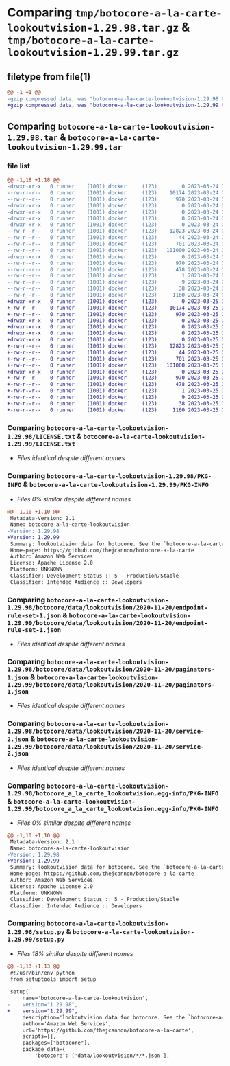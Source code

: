# Comparing `tmp/botocore-a-la-carte-lookoutvision-1.29.98.tar.gz` & `tmp/botocore-a-la-carte-lookoutvision-1.29.99.tar.gz`

## filetype from file(1)

```diff
@@ -1 +1 @@
-gzip compressed data, was "botocore-a-la-carte-lookoutvision-1.29.98.tar", last modified: Fri Mar 24 01:24:31 2023, max compression
+gzip compressed data, was "botocore-a-la-carte-lookoutvision-1.29.99.tar", last modified: Sat Mar 25 01:22:56 2023, max compression
```

## Comparing `botocore-a-la-carte-lookoutvision-1.29.98.tar` & `botocore-a-la-carte-lookoutvision-1.29.99.tar`

### file list

```diff
@@ -1,18 +1,18 @@
-drwxr-xr-x   0 runner    (1001) docker     (123)        0 2023-03-24 01:24:31.226058 botocore-a-la-carte-lookoutvision-1.29.98/
--rw-r--r--   0 runner    (1001) docker     (123)    10174 2023-03-24 01:24:31.000000 botocore-a-la-carte-lookoutvision-1.29.98/LICENSE.txt
--rw-r--r--   0 runner    (1001) docker     (123)      970 2023-03-24 01:24:31.226058 botocore-a-la-carte-lookoutvision-1.29.98/PKG-INFO
-drwxr-xr-x   0 runner    (1001) docker     (123)        0 2023-03-24 01:24:31.222058 botocore-a-la-carte-lookoutvision-1.29.98/botocore/
-drwxr-xr-x   0 runner    (1001) docker     (123)        0 2023-03-24 01:24:31.222058 botocore-a-la-carte-lookoutvision-1.29.98/botocore/data/
-drwxr-xr-x   0 runner    (1001) docker     (123)        0 2023-03-24 01:24:31.222058 botocore-a-la-carte-lookoutvision-1.29.98/botocore/data/lookoutvision/
-drwxr-xr-x   0 runner    (1001) docker     (123)        0 2023-03-24 01:24:31.222058 botocore-a-la-carte-lookoutvision-1.29.98/botocore/data/lookoutvision/2020-11-20/
--rw-r--r--   0 runner    (1001) docker     (123)    12823 2023-03-24 01:23:57.000000 botocore-a-la-carte-lookoutvision-1.29.98/botocore/data/lookoutvision/2020-11-20/endpoint-rule-set-1.json
--rw-r--r--   0 runner    (1001) docker     (123)       44 2023-03-24 01:23:57.000000 botocore-a-la-carte-lookoutvision-1.29.98/botocore/data/lookoutvision/2020-11-20/examples-1.json
--rw-r--r--   0 runner    (1001) docker     (123)      701 2023-03-24 01:23:57.000000 botocore-a-la-carte-lookoutvision-1.29.98/botocore/data/lookoutvision/2020-11-20/paginators-1.json
--rw-r--r--   0 runner    (1001) docker     (123)   101000 2023-03-24 01:23:57.000000 botocore-a-la-carte-lookoutvision-1.29.98/botocore/data/lookoutvision/2020-11-20/service-2.json
-drwxr-xr-x   0 runner    (1001) docker     (123)        0 2023-03-24 01:24:31.226058 botocore-a-la-carte-lookoutvision-1.29.98/botocore_a_la_carte_lookoutvision.egg-info/
--rw-r--r--   0 runner    (1001) docker     (123)      970 2023-03-24 01:24:31.000000 botocore-a-la-carte-lookoutvision-1.29.98/botocore_a_la_carte_lookoutvision.egg-info/PKG-INFO
--rw-r--r--   0 runner    (1001) docker     (123)      478 2023-03-24 01:24:31.000000 botocore-a-la-carte-lookoutvision-1.29.98/botocore_a_la_carte_lookoutvision.egg-info/SOURCES.txt
--rw-r--r--   0 runner    (1001) docker     (123)        1 2023-03-24 01:24:31.000000 botocore-a-la-carte-lookoutvision-1.29.98/botocore_a_la_carte_lookoutvision.egg-info/dependency_links.txt
--rw-r--r--   0 runner    (1001) docker     (123)        9 2023-03-24 01:24:31.000000 botocore-a-la-carte-lookoutvision-1.29.98/botocore_a_la_carte_lookoutvision.egg-info/top_level.txt
--rw-r--r--   0 runner    (1001) docker     (123)       38 2023-03-24 01:24:31.226058 botocore-a-la-carte-lookoutvision-1.29.98/setup.cfg
--rw-r--r--   0 runner    (1001) docker     (123)     1160 2023-03-24 01:24:31.000000 botocore-a-la-carte-lookoutvision-1.29.98/setup.py
+drwxr-xr-x   0 runner    (1001) docker     (123)        0 2023-03-25 01:22:56.612386 botocore-a-la-carte-lookoutvision-1.29.99/
+-rw-r--r--   0 runner    (1001) docker     (123)    10174 2023-03-25 01:22:56.000000 botocore-a-la-carte-lookoutvision-1.29.99/LICENSE.txt
+-rw-r--r--   0 runner    (1001) docker     (123)      970 2023-03-25 01:22:56.612386 botocore-a-la-carte-lookoutvision-1.29.99/PKG-INFO
+drwxr-xr-x   0 runner    (1001) docker     (123)        0 2023-03-25 01:22:56.608386 botocore-a-la-carte-lookoutvision-1.29.99/botocore/
+drwxr-xr-x   0 runner    (1001) docker     (123)        0 2023-03-25 01:22:56.608386 botocore-a-la-carte-lookoutvision-1.29.99/botocore/data/
+drwxr-xr-x   0 runner    (1001) docker     (123)        0 2023-03-25 01:22:56.608386 botocore-a-la-carte-lookoutvision-1.29.99/botocore/data/lookoutvision/
+drwxr-xr-x   0 runner    (1001) docker     (123)        0 2023-03-25 01:22:56.612386 botocore-a-la-carte-lookoutvision-1.29.99/botocore/data/lookoutvision/2020-11-20/
+-rw-r--r--   0 runner    (1001) docker     (123)    12823 2023-03-25 01:22:12.000000 botocore-a-la-carte-lookoutvision-1.29.99/botocore/data/lookoutvision/2020-11-20/endpoint-rule-set-1.json
+-rw-r--r--   0 runner    (1001) docker     (123)       44 2023-03-25 01:22:12.000000 botocore-a-la-carte-lookoutvision-1.29.99/botocore/data/lookoutvision/2020-11-20/examples-1.json
+-rw-r--r--   0 runner    (1001) docker     (123)      701 2023-03-25 01:22:12.000000 botocore-a-la-carte-lookoutvision-1.29.99/botocore/data/lookoutvision/2020-11-20/paginators-1.json
+-rw-r--r--   0 runner    (1001) docker     (123)   101000 2023-03-25 01:22:12.000000 botocore-a-la-carte-lookoutvision-1.29.99/botocore/data/lookoutvision/2020-11-20/service-2.json
+drwxr-xr-x   0 runner    (1001) docker     (123)        0 2023-03-25 01:22:56.612386 botocore-a-la-carte-lookoutvision-1.29.99/botocore_a_la_carte_lookoutvision.egg-info/
+-rw-r--r--   0 runner    (1001) docker     (123)      970 2023-03-25 01:22:56.000000 botocore-a-la-carte-lookoutvision-1.29.99/botocore_a_la_carte_lookoutvision.egg-info/PKG-INFO
+-rw-r--r--   0 runner    (1001) docker     (123)      478 2023-03-25 01:22:56.000000 botocore-a-la-carte-lookoutvision-1.29.99/botocore_a_la_carte_lookoutvision.egg-info/SOURCES.txt
+-rw-r--r--   0 runner    (1001) docker     (123)        1 2023-03-25 01:22:56.000000 botocore-a-la-carte-lookoutvision-1.29.99/botocore_a_la_carte_lookoutvision.egg-info/dependency_links.txt
+-rw-r--r--   0 runner    (1001) docker     (123)        9 2023-03-25 01:22:56.000000 botocore-a-la-carte-lookoutvision-1.29.99/botocore_a_la_carte_lookoutvision.egg-info/top_level.txt
+-rw-r--r--   0 runner    (1001) docker     (123)       38 2023-03-25 01:22:56.612386 botocore-a-la-carte-lookoutvision-1.29.99/setup.cfg
+-rw-r--r--   0 runner    (1001) docker     (123)     1160 2023-03-25 01:22:56.000000 botocore-a-la-carte-lookoutvision-1.29.99/setup.py
```

### Comparing `botocore-a-la-carte-lookoutvision-1.29.98/LICENSE.txt` & `botocore-a-la-carte-lookoutvision-1.29.99/LICENSE.txt`

 * *Files identical despite different names*

### Comparing `botocore-a-la-carte-lookoutvision-1.29.98/PKG-INFO` & `botocore-a-la-carte-lookoutvision-1.29.99/PKG-INFO`

 * *Files 0% similar despite different names*

```diff
@@ -1,10 +1,10 @@
 Metadata-Version: 2.1
 Name: botocore-a-la-carte-lookoutvision
-Version: 1.29.98
+Version: 1.29.99
 Summary: lookoutvision data for botocore. See the `botocore-a-la-carte` package for more info.
 Home-page: https://github.com/thejcannon/botocore-a-la-carte
 Author: Amazon Web Services
 License: Apache License 2.0
 Platform: UNKNOWN
 Classifier: Development Status :: 5 - Production/Stable
 Classifier: Intended Audience :: Developers
```

### Comparing `botocore-a-la-carte-lookoutvision-1.29.98/botocore/data/lookoutvision/2020-11-20/endpoint-rule-set-1.json` & `botocore-a-la-carte-lookoutvision-1.29.99/botocore/data/lookoutvision/2020-11-20/endpoint-rule-set-1.json`

 * *Files identical despite different names*

### Comparing `botocore-a-la-carte-lookoutvision-1.29.98/botocore/data/lookoutvision/2020-11-20/paginators-1.json` & `botocore-a-la-carte-lookoutvision-1.29.99/botocore/data/lookoutvision/2020-11-20/paginators-1.json`

 * *Files identical despite different names*

### Comparing `botocore-a-la-carte-lookoutvision-1.29.98/botocore/data/lookoutvision/2020-11-20/service-2.json` & `botocore-a-la-carte-lookoutvision-1.29.99/botocore/data/lookoutvision/2020-11-20/service-2.json`

 * *Files identical despite different names*

### Comparing `botocore-a-la-carte-lookoutvision-1.29.98/botocore_a_la_carte_lookoutvision.egg-info/PKG-INFO` & `botocore-a-la-carte-lookoutvision-1.29.99/botocore_a_la_carte_lookoutvision.egg-info/PKG-INFO`

 * *Files 0% similar despite different names*

```diff
@@ -1,10 +1,10 @@
 Metadata-Version: 2.1
 Name: botocore-a-la-carte-lookoutvision
-Version: 1.29.98
+Version: 1.29.99
 Summary: lookoutvision data for botocore. See the `botocore-a-la-carte` package for more info.
 Home-page: https://github.com/thejcannon/botocore-a-la-carte
 Author: Amazon Web Services
 License: Apache License 2.0
 Platform: UNKNOWN
 Classifier: Development Status :: 5 - Production/Stable
 Classifier: Intended Audience :: Developers
```

### Comparing `botocore-a-la-carte-lookoutvision-1.29.98/setup.py` & `botocore-a-la-carte-lookoutvision-1.29.99/setup.py`

 * *Files 18% similar despite different names*

```diff
@@ -1,13 +1,13 @@
 #!/usr/bin/env python
 from setuptools import setup
 
 setup(
     name='botocore-a-la-carte-lookoutvision',
-    version="1.29.98",
+    version="1.29.99",
     description='lookoutvision data for botocore. See the `botocore-a-la-carte` package for more info.',
     author='Amazon Web Services',
     url='https://github.com/thejcannon/botocore-a-la-carte',
     scripts=[],
     packages=["botocore"],
     package_data={
         'botocore': ['data/lookoutvision/*/*.json'],
```

